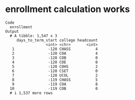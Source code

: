 # enrollment calculation works

    Code
      enrollment
    Output
      # A tibble: 1,547 x 3
         days_to_term_start college headcount
                      <int> <chr>       <int>
       1               -120 CHASS           4
       2               -120 COA             4
       3               -120 COB             0
       4               -120 COE             0
       5               -120 COHS            2
       6               -120 CSET            0
       7               -120 UCOL            2
       8               -119 CHASS           5
       9               -119 COA             8
      10               -119 COB             0
      # i 1,537 more rows

